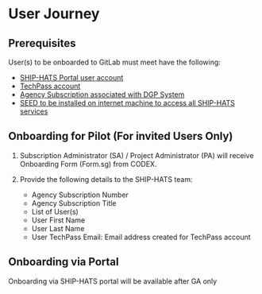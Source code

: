 # User Journey

## Prerequisites
User(s) to be onboarded to GitLab must meet have the following:

- [SHIP-HATS Portal user account](https://docs.developer.tech.gov.sg/docs/ship-hats-getting-started/subscribing-to-ship-hats)
- [TechPass account](https://docs.developer.tech.gov.sg/docs/techpass-user-guide/)                       
- [Agency Subscription associated with DGP System](https://docs.developer.tech.gov.sg/docs/ship-hats-portal/declare-dgp-systems)                            
- [SEED to be installed on internet machine to access all SHIP-HATS services](https://docs.developer.tech.gov.sg/docs/security-suite-for-engineering-endpoint-devices/)

## Onboarding for Pilot (For invited Users Only)

1. Subscription Administrator (SA) / Project Administrator (PA) will receive Onboarding Form (Form.sg) from CODEX.
1. Provide the following details to the SHIP-HATS team:

    - Agency Subscription Number
    - Agency Subscription Title
    - List of User(s)
    - User First Name
    - User Last Name
    - User TechPass Email: Email address created for TechPass account

## Onboarding via Portal 

Onboarding via SHIP-HATS portal will be available after GA only


<!--
|Task|Owner|
|---|---|
|Review users and permissions||
|Provision GitLab in the SHIP-HATS portal||
|Add users or user groups in GitLab||
|||
|||
|||
|||
-->